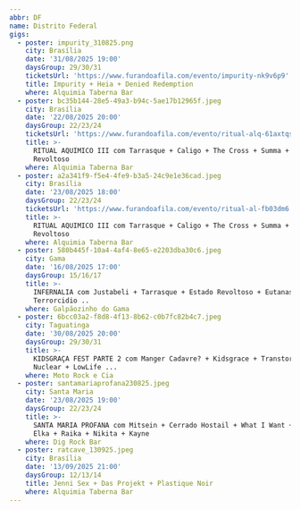```yaml
---
abbr: DF
name: Distrito Federal
gigs:
  - poster: impurity_310825.png
    city: Brasília
    date: '31/08/2025 19:00'
    daysGroup: 29/30/31
    ticketsUrl: 'https://www.furandoafila.com/evento/impurity-nk9v6p9'
    title: Impurity + Heia + Denied Redemption
    where: Alquimia Taberna Bar
  - poster: bc35b144-28e5-49a3-b94c-5ae17b12965f.jpeg
    city: Brasília
    date: '22/08/2025 20:00'
    daysGroup: 22/23/24
    ticketsUrl: 'https://www.furandoafila.com/evento/ritual-alq-61axtqs'
    title: >-
      RITUAL AQUIMICO III com Tarrasque + Caligo + The Cross + Summa + Estado
      Revoltoso
    where: Alquimia Taberna Bar
  - poster: a2a341f9-f5e4-4fe9-b3a5-24c9e1e36cad.jpeg
    city: Brasília
    date: '23/08/2025 18:00'
    daysGroup: 22/23/24
    ticketsUrl: 'https://www.furandoafila.com/evento/ritual-al-fb03dm6'
    title: >-
      RITUAL AQUIMICO III com Tarrasque + Caligo + The Cross + Summa + Estado
      Revoltoso
    where: Alquimia Taberna Bar
  - poster: 580b445f-10a4-4af4-8e65-e2203dba30c6.jpeg
    city: Gama
    date: '16/08/2025 17:00'
    daysGroup: 15/16/17
    title: >-
      INFERNALIA com Justabeli + Tarrasque + Estado Revoltoso + Eutanasia +
      Terrorcidio ..
    where: Galpãozinho do Gama
  - poster: 6bcc03a2-f8d8-4f13-8b62-c0b7fc82b4c7.jpeg
    city: Taguatinga
    date: '30/08/2025 20:00'
    daysGroup: 29/30/31
    title: >-
      KIDSGRAÇA FEST PARTE 2 com Manger Cadavre? + Kidsgrace + Transtorno
      Nuclear + LowLife ...
    where: Moto Rock e Cia
  - poster: santamariaprofana230825.jpeg
    city: Santa Maria
    date: '23/08/2025 19:00'
    daysGroup: 22/23/24
    title: >-
      SANTA MARIA PROFANA com Mitsein + Cerrado Hostail + What I Want + Zuada +
      Elka + Raika + Nikita + Kayne
    where: Dig Rock Bar
  - poster: ratcave_130925.jpeg
    city: Brasília
    date: '13/09/2025 21:00'
    daysGroup: 12/13/14
    title: Jenni Sex + Das Projekt + Plastique Noir
    where: Alquimia Taberna Bar
---
```


